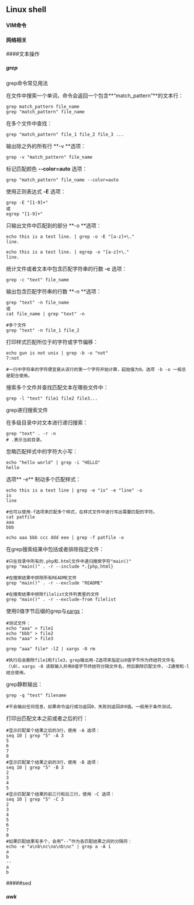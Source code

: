 ## Linux shell

#### VIM命令

#### 网络相关

####文本操作

##### grep

grep命令常见用法

在文件中搜索一个单词，命令会返回一个包含**“match_pattern”**的文本行：

```
grep match_pattern file_name
grep "match_pattern" file_name
```

在多个文件中查找：

```
grep "match_pattern" file_1 file_2 file_3 ...
```

输出除之外的所有行 **-v **选项：

```
grep -v "match_pattern" file_name
```

标记匹配颜色 **--color=auto** 选项：

```
grep "match_pattern" file_name --color=auto
```

使用正则表达式 **-E** 选项：

```
grep -E "[1-9]+"
或
egrep "[1-9]+"
```

只输出文件中匹配到的部分 **-o **选项：

```
echo this is a test line. | grep -o -E "[a-z]+\."
line.

echo this is a test line. | egrep -o "[a-z]+\."
line.
```

统计文件或者文本中包含匹配字符串的行数 **-c** 选项：

```
grep -c "text" file_name
```

输出包含匹配字符串的行数 **-n **选项：

```
grep "text" -n file_name
或
cat file_name | grep "text" -n

#多个文件
grep "text" -n file_1 file_2
```

打印样式匹配所位于的字符或字节偏移：

```
echo gun is not unix | grep -b -o "not"
7:not

#一行中字符串的字符便宜是从该行的第一个字符开始计算，起始值为0。选项 -b -o 一般总是配合使用。
```

搜索多个文件并查找匹配文本在哪些文件中：

```
grep -l "text" file1 file2 file3...
```

grep递归搜索文件

在多级目录中对文本进行递归搜索：

```
grep "text" . -r -n
# .表示当前目录。
```

忽略匹配样式中的字符大小写：

```
echo "hello world" | grep -i "HELLO"
hello
```

选项** -e** 制动多个匹配样式：

```
echo this is a text line | grep -e "is" -e "line" -o
is
line

#也可以使用-f选项来匹配多个样式，在样式文件中逐行写出需要匹配的字符。
cat patfile
aaa
bbb

echo aaa bbb ccc ddd eee | grep -f patfile -o
```

在grep搜索结果中包括或者排除指定文件：

```
#只在目录中所有的.php和.html文件中递归搜索字符"main()"
grep "main()" . -r --include *.{php,html}

#在搜索结果中排除所有README文件
grep "main()" . -r --exclude "README"

#在搜索结果中排除filelist文件列表里的文件
grep "main()" . -r --exclude-from filelist
```

使用0值字节后缀的grep与[xargs](http://man.linuxde.net/xargs)：

```
#测试文件：
echo "aaa" > file1
echo "bbb" > file2
echo "aaa" > file3

grep "aaa" file* -lZ | xargs -0 rm

#执行后会删除file1和file3，grep输出用-Z选项来指定以0值字节作为终结符文件名（\0），xargs -0 读取输入并用0值字节终结符分隔文件名，然后删除匹配文件，-Z通常和-l结合使用。
```

grep静默输出：

```
grep -q "test" filename

#不会输出任何信息，如果命令运行成功返回0，失败则返回非0值。一般用于条件测试。
```

打印出匹配文本之前或者之后的行：

```
#显示匹配某个结果之后的3行，使用 -A 选项：
seq 10 | grep "5" -A 3
5
6
7
8
#显示匹配某个结果之前的3行，使用 -B 选项：
seq 10 | grep "5" -B 3
2
3
4
5
#显示匹配某个结果的前三行和后三行，使用 -C 选项：
seq 10 | grep "5" -C 3
2
3
4
5
6
7
8
#如果匹配结果有多个，会用“--”作为各匹配结果之间的分隔符：
echo -e "a\nb\nc\na\nb\nc" | grep a -A 1
a
b
--
a
b
```

#####sed

##### awk

